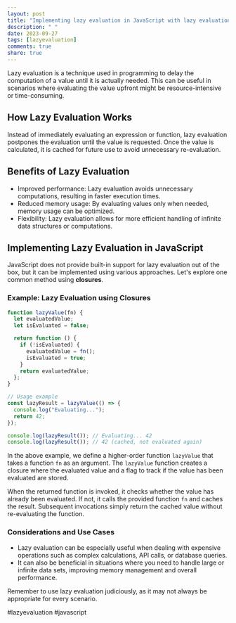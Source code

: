 ```yaml
---
layout: post
title: "Implementing lazy evaluation in JavaScript with lazy evaluation documentation"
description: " "
date: 2023-09-27
tags: [lazyevaluation]
comments: true
share: true
---
```


Lazy evaluation is a technique used in programming to delay the computation of a value until it is actually needed. This can be useful in scenarios where evaluating the value upfront might be resource-intensive or time-consuming.

## How Lazy Evaluation Works

Instead of immediately evaluating an expression or function, lazy evaluation postpones the evaluation until the value is requested. Once the value is calculated, it is cached for future use to avoid unnecessary re-evaluation.

## Benefits of Lazy Evaluation

- Improved performance: Lazy evaluation avoids unnecessary computations, resulting in faster execution times.
- Reduced memory usage: By evaluating values only when needed, memory usage can be optimized.
- Flexibility: Lazy evaluation allows for more efficient handling of infinite data structures or computations.

## Implementing Lazy Evaluation in JavaScript

JavaScript does not provide built-in support for lazy evaluation out of the box, but it can be implemented using various approaches. Let's explore one common method using **closures**.

### Example: Lazy Evaluation using Closures

```javascript
function lazyValue(fn) {
  let evaluatedValue;
  let isEvaluated = false;

  return function () {
    if (!isEvaluated) {
      evaluatedValue = fn();
      isEvaluated = true;
    }
    return evaluatedValue;
  };
}

// Usage example
const lazyResult = lazyValue(() => {
  console.log("Evaluating...");
  return 42;
});

console.log(lazyResult()); // Evaluating... 42
console.log(lazyResult()); // 42 (cached, not evaluated again)
```

In the above example, we define a higher-order function `lazyValue` that takes a function `fn` as an argument. The `lazyValue` function creates a closure where the evaluated value and a flag to track if the value has been evaluated are stored.

When the returned function is invoked, it checks whether the value has already been evaluated. If not, it calls the provided function `fn` and caches the result. Subsequent invocations simply return the cached value without re-evaluating the function.

### Considerations and Use Cases

- Lazy evaluation can be especially useful when dealing with expensive operations such as complex calculations, API calls, or database queries.
- It can also be beneficial in situations where you need to handle large or infinite data sets, improving memory management and overall performance.

Remember to use lazy evaluation judiciously, as it may not always be appropriate for every scenario.

#lazyevaluation #javascript